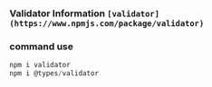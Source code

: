 ### Validator Information `[validator](https://www.npmjs.com/package/validator)`

### command use

```js
npm i validator
npm i @types/validator
```
